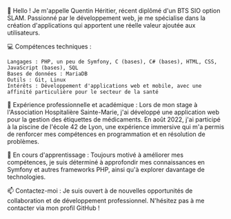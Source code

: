👋 Hello ! Je m'appelle Quentin Héritier, récent diplômé d'un BTS SIO option SLAM. Passionné par le développement web, je me spécialise dans la création d'applications qui apportent une réelle valeur ajoutée aux utilisateurs.

💻 Compétences techniques :

    Langages : PHP, un peu de Symfony, C (bases), C# (bases), HTML, CSS, JavaScript (bases), SQL
    Bases de données : MariaDB
    Outils : Git, Linux
    Intérêts : Développement d'applications web et mobile, avec une affinité particulière pour le secteur de la santé

🚀 Expérience professionnelle et académique : Lors de mon stage à l'Association Hospitalière Sainte-Marie, j'ai développé une application web pour la gestion des étiquettes de médicaments. En août 2022, j'ai participé à la piscine de l'école 42 de Lyon, une expérience immersive qui m'a permis de renforcer mes compétences en programmation et en résolution de problèmes.

🌱 En cours d'apprentissage : Toujours motivé à améliorer mes compétences, je suis déterminé à approfondir mes connaissances en Symfony et autres frameworks PHP, ainsi qu'à explorer davantage de technologies.

📫 Contactez-moi : Je suis ouvert à de nouvelles opportunités de collaboration et de développement professionnel. N'hésitez pas à me contacter via mon profil GitHub !
